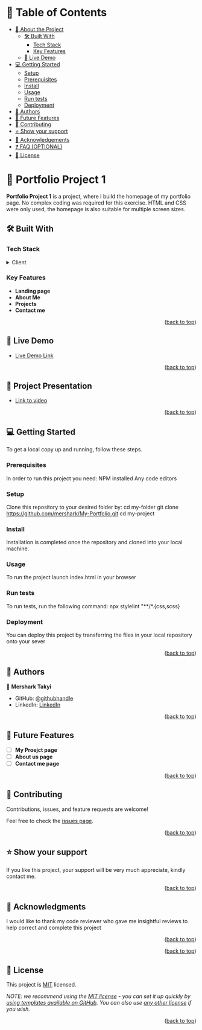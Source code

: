 <a name="readme-top"></a>

<div align="center">
  <br/>

  <h3><b></b></h3>

</div>

# 📗 Table of Contents

- [📖 About the Project](#about-project)
  - [🛠 Built With](#built-with)
    - [Tech Stack](#tech-stack)
    - [Key Features](#key-features)
  - [🚀 Live Demo](#live-demo)
- [💻 Getting Started](#getting-started)
  - [Setup](#setup)
  - [Prerequisites](#prerequisites)
  - [Install](#install)
  - [Usage](#usage)
  - [Run tests](#run-tests)
  - [Deployment](#deployment)
- [👥 Authors](#authors)
- [🔭 Future Features](#future-features)
- [🤝 Contributing](#contributing)
- [⭐️ Show your support](#support)
- [🙏 Acknowledgements](#acknowledgements)
- [❓ FAQ (OPTIONAL)](#faq)
- [📝 License](#license)


# 📖 Portfolio Project 1 <a name="about-project"></a>



**Portfolio Project 1**  is a project, where I build the homepage of my portfolio page. No complex coding was required for this exercise. HTML and CSS were only used, the homepage is also suitable for multiple screen sizes.

## 🛠 Built With <a name="built-with"></a>

### Tech Stack <a name="tech-stack"></a>

<details>
  <summary>Client</summary>
  <ul>
    <li><a href="">HTML and Css</a></li>
  </ul>
</details>

### Key Features <a name="key-features"></a>

- **Landing page**
- **About Me**
- **Projects**
- **Contact me**

<p align="right">(<a href="#readme-top">back to top</a>)</p>

## 🚀 Live Demo <a name="live-demo"></a>



- [Live Demo Link](https://mershark.github.io/)

<p align="right">(<a href="#readme-top">back to top</a>)</p>

## 🚀 Project Presentation <a name="Project-Presentation"></a>



- [Link to video](https://www.loom.com/share/b92e47fd21fe4ab8bf6b597fd70f0d81?sid=b54f6429-f820-42ef-81bd-840fb7168eba)

<p align="right">(<a href="#readme-top">back to top</a>)</p>


## 💻 Getting Started <a name="getting-started"></a>

To get a local copy up and running, follow these steps.

### Prerequisites

In order to run this project you need:
NPM installed
Any code editors

### Setup

Clone this repository to your desired folder by:
cd my-folder
git clone https://github.com/mershark/My-Portfolio.git
cd my-project


### Install

Installation is completed once the repository and cloned into your local machine.


### Usage

To run the project launch index.html in your browser

### Run tests

To run tests, run the following command:
npx stylelint "**/*.{css,scss}

### Deployment

You can deploy this project by transferring the files in your local repository onto your sever


<p align="right">(<a href="#readme-top">back to top</a>)</p>


## 👥 Authors <a name="authors"></a>

👤 **Mershark Takyi**

- GitHub: [@githubhandle](https://github.com/mershark)
- LinkedIn: [LinkedIn](https://www.linkedin.com/in/mershark/)

<p align="right">(<a href="#readme-top">back to top</a>)</p>

## 🔭 Future Features <a name="future-features"></a>

- [ ] **My Proejct page**
- [ ] **About us page**
- [ ] **Contact me page**

<p align="right">(<a href="#readme-top">back to top</a>)</p>

## 🤝 Contributing <a name="contributing"></a>

Contributions, issues, and feature requests are welcome!

Feel free to check the [issues page](../../issues/).

<p align="right">(<a href="#readme-top">back to top</a>)</p>

## ⭐️ Show your support <a name="support"></a>

If you like this project, your support will be very much appreciate, kindly contact me.

<p align="right">(<a href="#readme-top">back to top</a>)</p>

## 🙏 Acknowledgments <a name="acknowledgements"></a>

I would like to thank my code reviewer who gave me insightful reviews to help correct and complete this project

<p align="right">(<a href="#readme-top">back to top</a>)</p>

<p align="right">(<a href="#readme-top">back to top</a>)</p>

## 📝 License <a name="license"></a>

This project is [MIT](./MIT.md) licensed.

_NOTE: we recommend using the [MIT license](https://choosealicense.com/licenses/mit/) - you can set it up quickly by [using templates available on GitHub](https://docs.github.com/en/communities/setting-up-your-project-for-healthy-contributions/adding-a-license-to-a-repository). You can also use [any other license](https://choosealicense.com/licenses/) if you wish._

<p align="right">(<a href="#readme-top">back to top</a>)</p>
